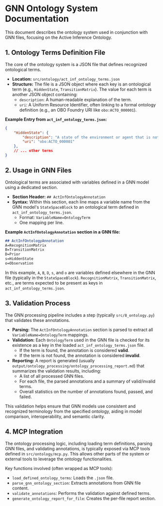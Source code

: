 # GNN Ontology System Documentation

This document describes the ontology system used in conjunction with GNN files, focusing on the Active Inference Ontology.

## 1. Ontology Terms Definition File

The core of the ontology system is a JSON file that defines recognized ontological terms. 

- **Location:** `src/ontology/act_inf_ontology_terms.json`
- **Structure:** The file is a JSON object where each key is an ontological term (e.g., `HiddenState`, `TransitionMatrix`). The value for each term is another JSON object containing:
    - `description`: A human-readable explanation of the term.
    - `uri`: A Uniform Resource Identifier, often linking to a formal ontology definition (e.g., an OBO Foundry URI like `obo:ACTO_000001`).

**Example Entry from `act_inf_ontology_terms.json`:**
```json
{
    "HiddenState": {
        "description": "A state of the environment or agent that is not directly observable.",
        "uri": "obo:ACTO_000001" 
    },
    // ... other terms
}
```

## 2. Usage in GNN Files

Ontological terms are associated with variables defined in a GNN model using a dedicated section.

- **Section Header:** `## ActInfOntologyAnnotation`
- **Syntax:** Within this section, each line maps a variable name from the GNN model's `StateSpaceBlock` to an ontological term defined in `act_inf_ontology_terms.json`.
    - Format: `VariableName=OntologyTerm`
    - One mapping per line.

**Example `ActInfOntologyAnnotation` section in a GNN file:**
```markdown
## ActInfOntologyAnnotation
A=RecognitionMatrix
B=TransitionMatrix
D=Prior
s=HiddenState
o=Observation
```
In this example, `A`, `B`, `D`, `s`, and `o` are variables defined elsewhere in the GNN file (typically in the `StateSpaceBlock`). `RecognitionMatrix`, `TransitionMatrix`, etc., are terms expected to be present as keys in `act_inf_ontology_terms.json`.

## 3. Validation Process

The GNN processing pipeline includes a step (typically `src/8_ontology.py`) that validates these annotations.

- **Parsing:** The `ActInfOntologyAnnotation` section is parsed to extract all `VariableName=OntologyTerm` mappings.
- **Validation:** Each `OntologyTerm` used in the GNN file is checked for its existence as a key in the loaded `act_inf_ontology_terms.json` file.
    - If the term is found, the annotation is considered **valid**.
    - If the term is not found, the annotation is considered **invalid**.
- **Reporting:** A report is generated (usually `output/ontology_processing/ontology_processing_report.md`) that summarizes the validation results, including:
    - A list of all processed GNN files.
    - For each file, the parsed annotations and a summary of valid/invalid terms.
    - Overall statistics on the number of annotations found, passed, and failed.

This validation helps ensure that GNN models use consistent and recognized terminology from the specified ontology, aiding in model comparison, interoperability, and semantic clarity.

## 4. MCP Integration

The ontology processing logic, including loading term definitions, parsing GNN files, and validating annotations, is typically exposed via MCP tools defined in `src/ontology/mcp.py`. This allows other parts of the system or external tools to leverage the ontology functionalities.

Key functions involved (often wrapped as MCP tools):
- `load_defined_ontology_terms`: Loads the `.json` file.
- `parse_gnn_ontology_section`: Extracts annotations from GNN file content.
- `validate_annotations`: Performs the validation against defined terms.
- `generate_ontology_report_for_file`: Creates the per-file report section. 